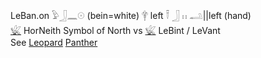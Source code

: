 LeBan.on  𓅱𓃀𓈖𓇳 (bein=white) 𓋁 left 𓍋 𓃀 𓏮 𓂢||left (hand)  
[𓆤](𓆤) HorNeith Symbol of North vs [𓆤](𓆤) LeBint / LeVant  
See [Leopard](Leopard) [Panther](Panther)  
